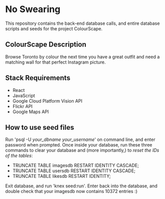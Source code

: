 # No Swearing
This repository contains the back-end database calls, and entire database scripts and seeds for the project ColourScape.

## ColourScape Description
Browse Toronto by colour the next time you have a great outfit and need a matching wall for that perfect Instagram picture.

## Stack Requirements
- React
- JavaScript
- Google Cloud Platform Vision API
- Flickr API
- Google Maps API

## How to use seed files
Run 'psql -U _your_dbname_ _your_username_' on command line, and enter password when prompted.
Once inside your database, run these three commands to clear your database and (more importantly,) to _reset the IDs of the tables_:
- TRUNCATE TABLE imagesdb RESTART IDENTITY CASCADE;
- TRUNCATE TABLE usersdb RESTART IDENTITY CASCADE;
- TRUNCATE TABLE likesdb RESTART IDENTITY;

Exit database, and run 'knex seed:run'.
Enter back into the database, and double check that your imagesdb now contains 10372 entries :)
